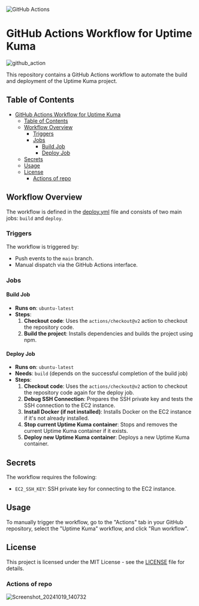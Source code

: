 ![GitHub Actions](https://github.com/AhmedMamdouh9/frontend/actions/workflows/deploy.yml/badge.svg)

# GitHub Actions Workflow for Uptime Kuma

![github_action](https://github.com/user-attachments/assets/f33d0203-0234-49b2-a2d2-8603cf170a49)

This repository contains a GitHub Actions workflow to automate the build and deployment of the Uptime Kuma project.

## Table of Contents

- [GitHub Actions Workflow for Uptime Kuma](#github-actions-workflow-for-uptime-kuma)
  - [Table of Contents](#table-of-contents)
  - [Workflow Overview](#workflow-overview)
    - [Triggers](#triggers)
    - [Jobs](#jobs)
      - [Build Job](#build-job)
      - [Deploy Job](#deploy-job)
  - [Secrets](#secrets)
  - [Usage](#usage)
  - [License](#license)
    - [Actions of repo](#actions-of-repo)

## Workflow Overview

The workflow is defined in the [deploy.yml](.github/workflows/deploy.yml) file and consists of two main jobs: `build` and `deploy`.

### Triggers

The workflow is triggered by:
- Push events to the `main` branch.
- Manual dispatch via the GitHub Actions interface.

### Jobs

#### Build Job

- **Runs on**: `ubuntu-latest`
- **Steps**:
  1. **Checkout code**: Uses the `actions/checkout@v2` action to checkout the repository code.
  2. **Build the project**: Installs dependencies and builds the project using npm.

#### Deploy Job

- **Runs on**: `ubuntu-latest`
- **Needs**: `build` (depends on the successful completion of the build job)
- **Steps**:
  1. **Checkout code**: Uses the `actions/checkout@v2` action to checkout the repository code again for the deploy job.
  2. **Debug SSH Connection**: Prepares the SSH private key and tests the SSH connection to the EC2 instance.
  3. **Install Docker (if not installed)**: Installs Docker on the EC2 instance if it's not already installed.
  4. **Stop current Uptime Kuma container**: Stops and removes the current Uptime Kuma container if it exists.
  5. **Deploy new Uptime Kuma container**: Deploys a new Uptime Kuma container.

## Secrets

The workflow requires the following:
- `EC2_SSH_KEY`: SSH private key for connecting to the EC2 instance.

## Usage

To manually trigger the workflow, go to the "Actions" tab in your GitHub repository, select the "Uptime Kuma" workflow, and click "Run workflow".

## License

This project is licensed under the MIT License - see the [LICENSE](../LICENSE) file for details.

### Actions of repo
![Screenshot_20241019_140732](https://github.com/user-attachments/assets/67e6df33-8b8c-496b-92d9-33d1d01b34a2)
